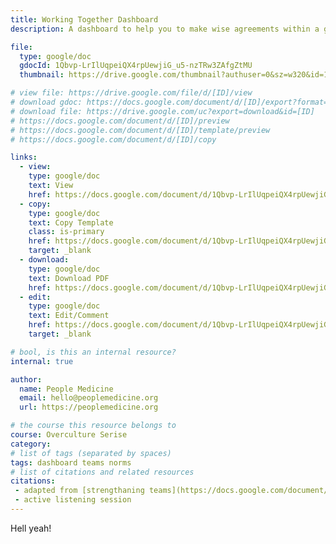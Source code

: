 ```yaml
---
title: Working Together Dashboard
description: A dashboard to help you to make wise agreements within a group.

file:
  type: google/doc
  gdocId: 1Qbvp-LrIlUqpeiQX4rpUewjiG_u5-nzTRw3ZAfgZtMU
  thumbnail: https://drive.google.com/thumbnail?authuser=0&sz=w320&id=1Qbvp-LrIlUqpeiQX4rpUewjiG_u5-nzTRw3ZAfgZtMU

# view file: https://drive.google.com/file/d/[ID]/view
# download gdoc: https://docs.google.com/document/d/[ID]/export?format=pdf
# download file: https://drive.google.com/uc?export=download&id=[ID]
# https://docs.google.com/document/d/[ID]/preview
# https://docs.google.com/document/d/[ID]/template/preview 
# https://docs.google.com/document/d/[ID]/copy

links:
  - view:
    type: google/doc
    text: View
    href: https://docs.google.com/document/d/1Qbvp-LrIlUqpeiQX4rpUewjiG_u5-nzTRw3ZAfgZtMU/preview
  - copy:
    type: google/doc
    text: Copy Template
    class: is-primary
    href: https://docs.google.com/document/d/1Qbvp-LrIlUqpeiQX4rpUewjiG_u5-nzTRw3ZAfgZtMU/template/preview
    target: _blank
  - download:
    type: google/doc
    text: Download PDF
    href: https://docs.google.com/document/d/1Qbvp-LrIlUqpeiQX4rpUewjiG_u5-nzTRw3ZAfgZtMU/export?format=pdf
  - edit:
    type: google/doc
    text: Edit/Comment
    href: https://docs.google.com/document/d/1Qbvp-LrIlUqpeiQX4rpUewjiG_u5-nzTRw3ZAfgZtMU/edit
    target: _blank

# bool, is this an internal resource?
internal: true

author:
  name: People Medicine
  email: hello@peoplemedicine.org
  url: https://peoplemedicine.org

# the course this resource belongs to
course: Overculture Serise
category:
# list of tags (separated by spaces)
tags: dashboard teams norms
# list of citations and related resources
citations:
 - adapted from [strengthaning teams](https://docs.google.com/document/d/1YYG3ha-TpoGck7e8z3hdg-pF4kTiqUl0epjqgaAhrwk/edit)
 - active listening session
---
```


Hell yeah!
